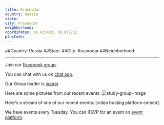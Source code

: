 ```yaml
---
title: Krasnodar
country: Russia
state: 
city: Krasnodar
neighborhood: 
coordinates: 45.035433, 38.975712
plusCode:
---
```


##Country: Russia
##State: 
##City: Krasnodar
##Neighborhood: 
*****
Join our [Facebook group](https://www.facebook.com/groups/free.code.camp.krasnodar).

You can chat with us on [chat app]().

Our Group leader is [leader]()

Here are some pictures from our recent events:
![study-group-image]()

Here's a stream of one of our recent events:
[video hosting platform embed]

We have events every Tuesday. You can RSVP for an event on [event platform]().
